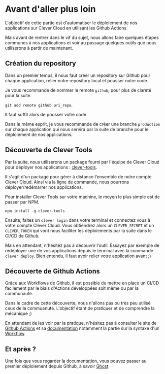 # Avant d'aller plus loin

L'objectif de cette partie est d'automatiser le déploiement de nos applications sur Clever Cloud en utilisant les Github Actions. 

Mais avant de rentrer dans le vif du sujet, nous allons faire quelques étapes communes à nos applications et voir au passage quelques outils que nous utiliserons à partir de maintenant.

## Création du repository 

Dans un premier temps, il nous faut créer un repository sur Github pour chaque application, relier notre repository local et pousser notre code. 

Je vous recommande de nommer le remote `github`, pour plus de clareté pour la suite.

`git add remote github uri_repo`.

Il faut suffit alors de pousser votre code.

Dans le même esprit, je vous recommande de créer une branche `production` sur chaque application qui nous servira par la suite de branche pour le déploiement de nos applications. 

## Découverte de Clever Tools

Par la suite, nous utiliserons un package fourni par l'équipe de Clever Cloud pour déployer nos applications : [clever-tools](https://github.com/CleverCloud/clever-tools).

Il s'agit d'un package pour gérer à distance l'ensemble de notre compte Clever Cloud. Ainsi via la ligne de commande, nous pourrons déployer/redémarrer nos applications. 

Pour installer Clever Tools sur votre machine, le moyen le plus simple est de passer par NPM.

`npm install -g clever-tools`

Ensuite, faites un `clever login` dans votre terminal et connectez vous à votre compte Clever Cloud. Vous obtiendrez alors un `CLEVER_SECRET` et un `CLEVER_TOKEN` qui vont nous faciliter les déploiements par la suite dans le CI/CD de Github.

Mais en attendant, n'hésitez pas à découvrir l'outil. Essayez par exemple de rédéployer une de vos applications depuis le terminal avec la commande `clever deploy`. Bien entendu, il faut avoir relier votre application avant ;) 


## Découverte de Github Actions

Grâce aux Workflows de Github, il est possible de mettre en place un CI/CD facilement par le biais d'Actions développées soit même ou par la communauté.

Dans le cadre de cette découverte, nous n'allons pas ou très peu utilisé ceux de la commuanuté. L'objectif étant de pratiquer et de comprendre la mécanique ;)

En attendant de les voir par la pratique, n'hésitez pas à consulter le site de [Github Actions](https://fr.github.com/features/actions) et sa [documentation](https://help.github.com/en/actions) notamment la partie sur la syntaxe d'un [Workflow](https://help.github.com/en/actions/reference/workflow-syntax-for-github-actions).  

## Et après ? 

Une fois que vous regarder la documentation, vous pouvez passer au premier déploiement depuis Github, à savoir [Ghost](/github/ghost.md)

